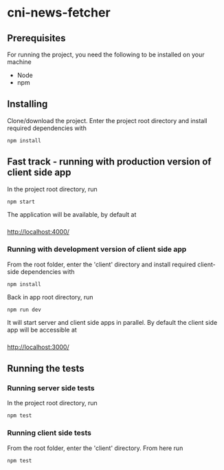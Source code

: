 # cni-news-fetcher
## Prerequisites
For running the project, you need the following to be installed on your machine

* Node
* npm

## Installing
Clone/download the project. Enter the project root directory and install required dependencies with
```
npm install
```

## Fast track - running with production version of client side app
In the project root directory, run
```
npm start
```
The application will be available, by default at 
###
[http://localhost:4000/]()

### Running with development version of client side app
From the root folder, enter the 'client' directory and install required client-side dependencies with
```
npm install
```
Back in app root directory, run 
```
npm run dev
```
It will start server and client side apps in parallel. By default the client side app will be accessible at 
###
[http://localhost:3000/]()

## Running the tests
### Running server side tests
In the project root directory, run
```
npm test
```
### Running client side tests
From the root folder, enter the 'client' directory. From here run
```
npm test
```
